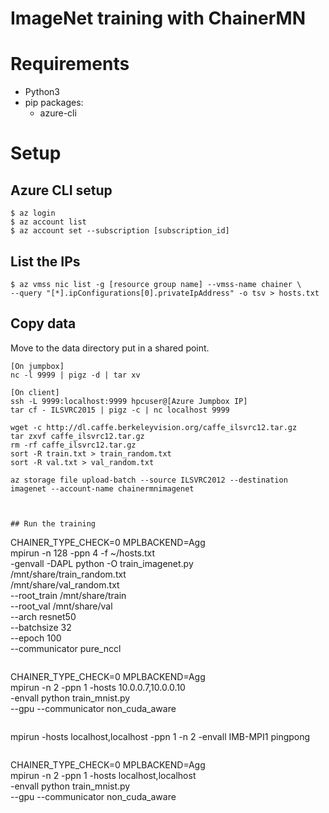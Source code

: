 ImageNet training with ChainerMN
================================

# Requirements

- Python3
- pip packages:
    - azure-cli

# Setup

## Azure CLI setup

```
$ az login
$ az account list
$ az account set --subscription [subscription_id]
```

## List the IPs

```
$ az vmss nic list -g [resource group name] --vmss-name chainer \
--query "[*].ipConfigurations[0].privateIpAddress" -o tsv > hosts.txt
```

## Copy data

Move to the data directory put in a shared point.

```
[On jumpbox]
nc -l 9999 | pigz -d | tar xv

[On client]
ssh -L 9999:localhost:9999 hpcuser@[Azure Jumpbox IP]
tar cf - ILSVRC2015 | pigz -c | nc localhost 9999
```

```
wget -c http://dl.caffe.berkeleyvision.org/caffe_ilsvrc12.tar.gz
tar zxvf caffe_ilsvrc12.tar.gz
rm -rf caffe_ilsvrc12.tar.gz
sort -R train.txt > train_random.txt
sort -R val.txt > val_random.txt
```

```
az storage file upload-batch --source ILSVRC2012 --destination imagenet --account-name chainermnimagenet
```

```


## Run the training

```
CHAINER_TYPE_CHECK=0 MPLBACKEND=Agg \
mpirun -n 128 -ppn 4 -f ~/hosts.txt \
-genvall -DAPL python -O train_imagenet.py \
/mnt/share/train_random.txt \
/mnt/share/val_random.txt \
--root_train /mnt/share/train \
--root_val /mnt/share/val \
--arch resnet50 \
--batchsize 32 \
--epoch 100 \
--communicator pure_nccl
```

```
CHAINER_TYPE_CHECK=0 MPLBACKEND=Agg \
mpirun -n 2 -ppn 1 -hosts 10.0.0.7,10.0.0.10 \
-envall python train_mnist.py \
--gpu --communicator non_cuda_aware
```

```
mpirun -hosts localhost,localhost -ppn 1 -n 2 -envall IMB-MPI1 pingpong
```

```
CHAINER_TYPE_CHECK=0 MPLBACKEND=Agg \
mpirun -n 2 -ppn 1 -hosts localhost,localhost \
-envall python train_mnist.py \
--gpu --communicator non_cuda_aware
```